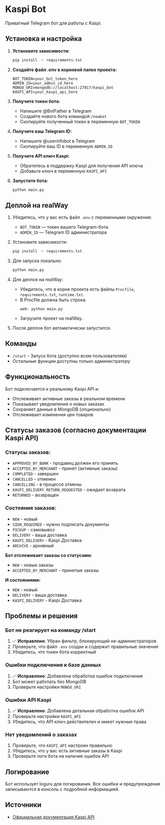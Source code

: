 # Kaspi Bot

Приватный Telegram бот для работы с Kaspi.

## Установка и настройка

1. **Установите зависимости:**
   ```bash
   pip install -r requirements.txt
   ```

2. **Создайте файл .env в корневой папке проекта:**
   ```
   BOT_TOKEN=your_bot_token_here
   ADMIN_ID=your_admin_id_here
   MONGO_URI=mongodb://localhost:27017/kaspi_bot
   KASPI_API=your_kaspi_api_here
   ```

3. **Получите токен бота:**
   - Напишите @BotFather в Telegram
   - Создайте нового бота командой `/newbot`
   - Скопируйте полученный токен в переменную `BOT_TOKEN`

4. **Получите ваш Telegram ID:**
   - Напишите @userinfobot в Telegram
   - Скопируйте ваш ID в переменную `ADMIN_ID`

5. **Получите API ключ Kaspi:**
   - Обратитесь в поддержку Kaspi для получения API ключа
   - Добавьте ключ в переменную `KASPI_API`

6. **Запустите бота:**
   ```bash
   python main.py
   ```

## Деплой на realWay

1. Убедитесь, что у вас есть файл `.env` с переменными окружения:
   - `BOT_TOKEN` — токен вашего Telegram-бота
   - `ADMIN_ID` — Telegram ID администратора

2. Установите зависимости:
   ```bash
   pip install -r requirements.txt
   ```

3. Для запуска локально:
   ```bash
   python main.py
   ```

4. Для деплоя на realWay:
   - Убедитесь, что в корне проекта есть файлы `Procfile`, `requirements.txt`, `runtime.txt`.
   - В Procfile должна быть строка:
     ```
     web: python main.py
     ```
   - Загрузите проект на realWay.

5. После деплоя бот автоматически запустится.

## Команды

- `/start` - Запуск бота (доступно всем пользователям)
- Остальные функции доступны только администратору

## Функциональность

Бот подключается к реальному Kaspi API и:
- Отслеживает активные заказы в реальном времени
- Показывает уведомления о новых заказах
- Сохраняет данные в MongoDB (опционально)
- Отслеживает изменения цен товаров

## Статусы заказов (согласно документации Kaspi API)

### Статусы заказов:
- `APPROVED_BY_BANK` - продавец должен его принять
- `ACCEPTED_BY_MERCHANT` - принят (активные заказы)
- `COMPLETED` - завершен
- `CANCELLED` - отменен
- `CANCELLING` - в процессе отмены
- `KASPI_DELIVERY_RETURN_REQUESTED` - ожидает возврата
- `RETURNED` - возвращен

### Состояния заказов:
- `NEW` - новый
- `SIGN_REQUIRED` - нужно подписать документы
- `PICKUP` - самовывоз
- `DELIVERY` - ваша доставка
- `KASPI_DELIVERY` - Kaspi Доставка
- `ARCHIVE` - архивный

**Бот отслеживает заказы со статусами:**
- `NEW` - новые заказы
- `ACCEPTED_BY_MERCHANT` - принятые заказы

**И состояниями:**
- `NEW` - новый
- `DELIVERY` - ваша доставка  
- `KASPI_DELIVERY` - Kaspi Доставка

## Проблемы и решения

### Бот не реагирует на команду /start
1. ✅ **Исправлено**: Убран фильтр, блокирующий не-администраторов
2. Проверьте, что файл `.env` создан и содержит правильные значения
3. Убедитесь, что токен бота корректный

### Ошибки подключения к базе данных
1. ✅ **Исправлено**: Добавлена обработка ошибок подключения
2. Бот может работать без MongoDB
3. Проверьте настройки `MONGO_URI`

### Ошибки API Kaspi
1. ✅ **Исправлено**: Добавлена детальная обработка ошибок API
2. Проверьте настройки `KASPI_API`
3. Убедитесь, что API ключ действителен и имеет нужные права

### Нет уведомлений о заказах
1. Проверьте, что `KASPI_API` настроен правильно
2. Убедитесь, что у вас есть активные заказы в Kaspi
3. Проверьте логи бота на наличие ошибок API

## Логирование

Бот использует loguru для логирования. Все ошибки и предупреждения записываются в консоль с подробной информацией.

## Источники

- [Официальная документация Kaspi API](https://guide.kaspi.kz/partner/ru/shop/api/orders/q3201)
